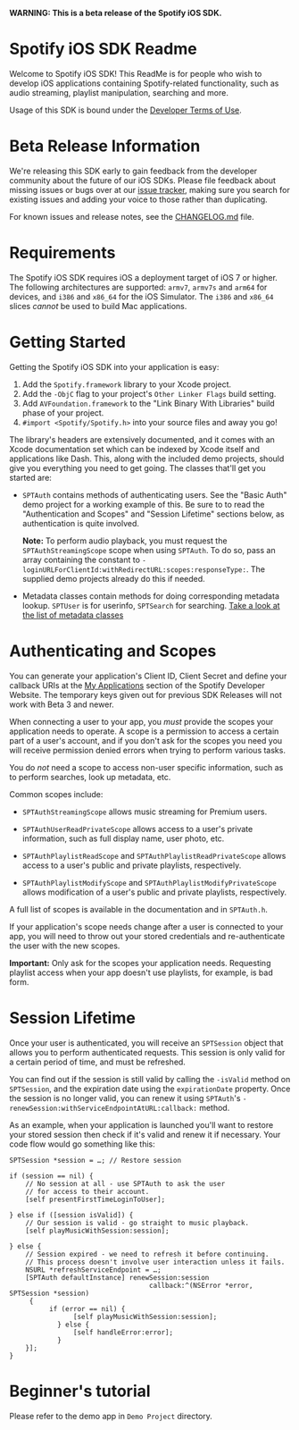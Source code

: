 **WARNING: This is a beta release of the Spotify iOS SDK.**


Spotify iOS SDK Readme
=======

Welcome to Spotify iOS SDK! This ReadMe is for people who wish to develop iOS
applications containing Spotify-related functionality, such as audio streaming,
playlist manipulation, searching and more.

Usage of this SDK is bound under the [Developer Terms of Use](https://developer.spotify.com/developer-terms-of-use/).


Beta Release Information
=======

We're releasing this SDK early to gain feedback from the developer community
about the future of our iOS SDKs. Please file feedback about missing issues or
bugs over at our [issue tracker](https://github.com/spotify/ios-sdk/issues),
making sure you search for existing issues and adding your voice to those
rather than duplicating.

For known issues and release notes, see the
[CHANGELOG.md](https://github.com/spotify/ios-sdk/blob/master/CHANGELOG.md)
file.


Requirements
=======

The Spotify iOS SDK requires iOS a deployment target of iOS 7 or higher. The
following architectures are supported: `armv7`, `armv7s` and `arm64` for devices,
and `i386` and `x86_64` for the iOS Simulator. The `i386` and `x86_64` slices
*cannot* be used to build Mac applications.


Getting Started
=======

Getting the Spotify iOS SDK into your application is easy:

1. Add the `Spotify.framework` library to your Xcode project.
2. Add the `-ObjC` flag to your project's `Other Linker Flags` build setting.
3. Add `AVFoundation.framework` to the "Link Binary With Libraries" build phase
   of your project.
4. `#import <Spotify/Spotify.h>` into your source files and away you go!

The library's headers are extensively documented, and it comes with an Xcode
documentation set which can be indexed by Xcode itself and applications like
Dash. This, along with the included demo projects, should give you everything
you need to get going. The classes that'll get you started are:

* `SPTAuth` contains methods of authenticating users. See the "Basic Auth" demo
  project for a working example of this. Be sure to to read the "Authentication and
  Scopes" and "Session Lifetime" sections below, as authentication is quite involved.

  **Note:** To perform audio playback, you must request the `SPTAuthStreamingScope`
  scope when using `SPTAuth`. To do so, pass an array containing the constant to
  `-loginURLForClientId:withRedirectURL:scopes:responseType:`. The supplied demo
  projects already do this if needed.

*   Metadata classes contain methods for doing corresponding metadata lookup. `SPTUser` is for userinfo, `SPTSearch` for searching. [Take a look at the list of metadata classes](https://github.com/spotify/ios-sdk/tree/master/Spotify.framework/Versions/A/Headers)


Authenticating and Scopes
=======

You can generate your application's Client ID, Client Secret and define your
callback URIs at the [My Applications](https://developer.spotify.com/my-applications/)
section of the Spotify Developer Website. The temporary keys given out for previous
SDK Releases will not work with Beta 3 and newer.

When connecting a user to your app, you *must* provide the scopes your application
needs to operate. A scope is a permission to access a certain part of a user's account,
and if you don't ask for the scopes you need you will receive permission denied errors
when trying to perform various tasks.

You do *not* need a scope to access non-user specific information, such as to perform
searches, look up metadata, etc.

Common scopes include:

* `SPTAuthStreamingScope` allows music streaming for Premium users.

* `SPTAuthUserReadPrivateScope` allows access to a user's private information, such
  as full display name, user photo, etc.

* `SPTAuthPlaylistReadScope` and `SPTAuthPlaylistReadPrivateScope` allows access to
  a user's public and private playlists, respectively.

* `SPTAuthPlaylistModifyScope` and `SPTAuthPlaylistModifyPrivateScope` allows
  modification of a user's public and private playlists, respectively.

A full list of scopes is available in the documentation and in `SPTAuth.h`.

If your application's scope needs change after a user is connected to your app, you
will need to throw out your stored credentials and re-authenticate the user with the
new scopes.

**Important:** Only ask for the scopes your application needs. Requesting playlist
access when your app doesn't use playlists, for example, is bad form.

Session Lifetime
=======

Once your user is authenticated, you will receive an `SPTSession` object that allows
you to perform authenticated requests. This session is only valid for a certain
period of time, and must be refreshed.

You can find out if the session is still valid by calling the `-isValid` method on
`SPTSession`, and the expiration date using the `expirationDate` property. Once
the session is no longer valid, you can renew it using `SPTAuth`'s
`-renewSession:withServiceEndpointAtURL:callback:` method.

As an example, when your application is launched you'll want to restore your stored
session then check if it's valid and renew it if necessary. Your code flow would go
something like this:

```objc
SPTSession *session = …; // Restore session

if (session == nil) {
    // No session at all - use SPTAuth to ask the user
    // for access to their account.
    [self presentFirstTimeLoginToUser];

} else if ([session isValid]) {
    // Our session is valid - go straight to music playback.
    [self playMusicWithSession:session];

} else {
    // Session expired - we need to refresh it before continuing.
    // This process doesn't involve user interaction unless it fails.
    NSURL *refreshServiceEndpoint = …;
    [SPTAuth defaultInstance] renewSession:session 
    							   callback:^(NSError *error, SPTSession *session)
     {
          if (error == nil) {
                [self playMusicWithSession:session];
            } else {
                [self handleError:error];
            }
    }];
}
```

Beginner's tutorial 
=======
Please refer to the demo app in `Demo Project` directory.
